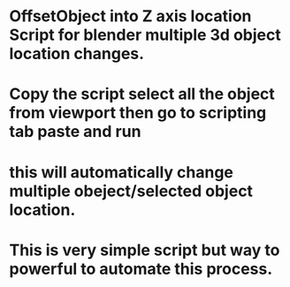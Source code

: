 # OffsetObject into Z axis location Script for blender multiple 3d object location changes.
# Copy the script select all the object from viewport then go to scripting tab paste and run
# this will automatically change multiple obeject/selected object location. 
# This is very simple script but way to powerful to automate this process.
